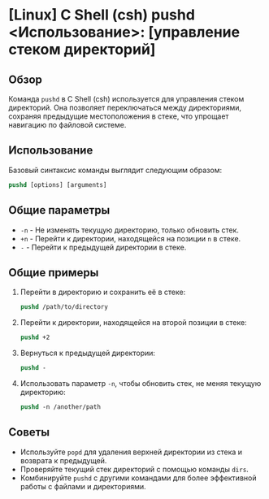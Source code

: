 # [Linux] C Shell (csh) pushd <Использование>: [управление стеком директорий]

## Обзор
Команда `pushd` в C Shell (csh) используется для управления стеком директорий. Она позволяет переключаться между директориями, сохраняя предыдущие местоположения в стеке, что упрощает навигацию по файловой системе.

## Использование
Базовый синтаксис команды выглядит следующим образом:

```csh
pushd [options] [arguments]
```

## Общие параметры
- `-n` - Не изменять текущую директорию, только обновить стек.
- `+n` - Перейти к директории, находящейся на позиции `n` в стеке.
- `-` - Перейти к предыдущей директории в стеке.

## Общие примеры
1. Перейти в директорию и сохранить её в стеке:
   ```csh
   pushd /path/to/directory
   ```

2. Перейти к директории, находящейся на второй позиции в стеке:
   ```csh
   pushd +2
   ```

3. Вернуться к предыдущей директории:
   ```csh
   pushd -
   ```

4. Использовать параметр `-n`, чтобы обновить стек, не меняя текущую директорию:
   ```csh
   pushd -n /another/path
   ```

## Советы
- Используйте `popd` для удаления верхней директории из стека и возврата к предыдущей.
- Проверяйте текущий стек директорий с помощью команды `dirs`.
- Комбинируйте `pushd` с другими командами для более эффективной работы с файлами и директориями.